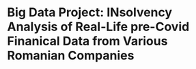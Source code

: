 # Big Data Project: INsolvency Analysis of Real-Life pre-Covid Finanical Data from Various Romanian Companies
